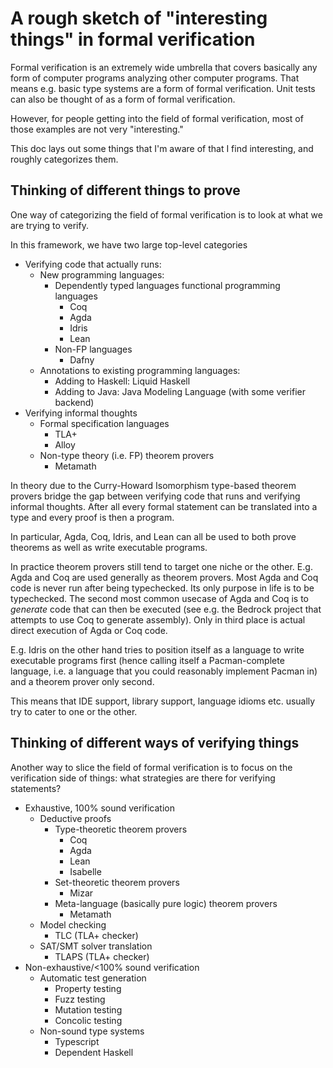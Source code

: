 # A rough sketch of "interesting things" in formal verification

Formal verification is an extremely wide umbrella that covers basically any form
of computer programs analyzing other computer programs. That means e.g. basic type
systems are a form of formal verification. Unit tests can also be thought of as
a form of formal verification.

However, for people getting into the field of formal verification, most of those
examples are not very "interesting."

This doc lays out some things that I'm aware of that I find interesting, and
roughly categorizes them.

## Thinking of different things to prove

One way of categorizing the field of formal verification is to look at what we
are trying to verify.

In this framework, we have two large top-level categories

+ Verifying code that actually runs:
    * New programming languages:
        - Dependently typed languages functional programming languages
            + Coq
            + Agda
            + Idris
            + Lean
        - Non-FP languages
            + Dafny
    * Annotations to existing programming languages:
        - Adding to Haskell: Liquid Haskell
        - Adding to Java: Java Modeling Language (with some verifier backend)
+ Verifying informal thoughts
    * Formal specification languages
        - TLA+
        - Alloy
    * Non-type theory (i.e. FP) theorem provers
        - Metamath

In theory due to the Curry-Howard Isomorphism type-based theorem provers bridge
the gap between verifying code that runs and verifying informal thoughts. After
all every formal statement can be translated into a type and every proof is then
a program.

In particular, Agda, Coq, Idris, and Lean can all be used to both prove theorems
as well as write executable programs.

In practice theorem provers still tend to target one niche or the other. E.g.
Agda and Coq are used generally as theorem provers. Most Agda and Coq code is
never run after being typechecked. Its only purpose in life is to be
typechecked. The second most common usecase of Agda and Coq is to *generate*
code that can then be executed (see e.g. the Bedrock project that attempts to
use Coq to generate assembly). Only in third place is actual direct execution
of Agda or Coq code.

E.g. Idris on the other hand tries to position itself as a language to
write executable programs first (hence calling itself a Pacman-complete
language, i.e. a language that you could reasonably implement Pacman in) and a
theorem prover only second.

This means that IDE support, library support, language idioms etc. usually try
to cater to one or the other.

## Thinking of different ways of verifying things

Another way to slice the field of formal verification is to focus on the
verification side of things: what strategies are there for verifying statements?

+ Exhaustive, 100% sound verification
    * Deductive proofs
        - Type-theoretic theorem provers
            + Coq
            + Agda
            + Lean
            + Isabelle
        - Set-theoretic theorem provers
            + Mizar
        - Meta-language (basically pure logic) theorem provers
            + Metamath
    * Model checking
        - TLC (TLA+ checker)
    * SAT/SMT solver translation
        - TLAPS (TLA+ checker)
+ Non-exhaustive/<100% sound verification
    * Automatic test generation
        - Property testing
        - Fuzz testing
        - Mutation testing
        - Concolic testing
    * Non-sound type systems
        - Typescript
        - Dependent Haskell
